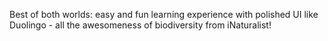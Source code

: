 Best of both worlds: easy and fun learning experience with polished UI like Duolingo - all the awesomeness of biodiversity from iNaturalist!
